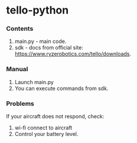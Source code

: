 # tello-python

### Contents

1. main.py - main code.
2. sdk - docs from official site: <https://www.ryzerobotics.com/tello/downloads>.

### Manual

1. Launch main.py
2. You can execute commands from sdk.

### Problems

If your aircraft does not respond, check:

1. wi-fi connect to aircraft
2. Control your battery level.
